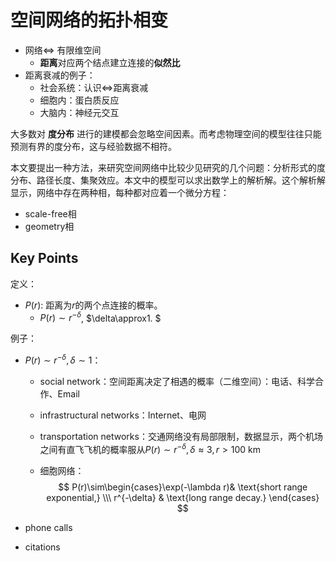 # 空间网络的拓扑相变

- 网络$\Leftrightarrow$ 有限维空间
  - **距离**对应两个结点建立连接的**似然比**
- 距离衰减的例子：
  - 社会系统：认识$\Leftrightarrow$距离衰减
  - 细胞内：蛋白质反应
  - 大脑内：神经元交互

大多数对 **度分布** 进行的建模都会忽略空间因素。而考虑物理空间的模型往往只能预测有界的度分布，这与经验数据不相符。

本文要提出一种方法，来研究空间网络中比较少见研究的几个问题：分析形式的度分布、路径长度、集聚效应。本文中的模型可以求出数学上的解析解。这个解析解显示，网络中存在两种相，每种都对应着一个微分方程：

- scale-free相
- geometry相

## Key Points



定义：

- $P(r)$: 距离为$r$的两个点连接的概率。
  - $P(r)\sim r^{-\delta}$, $\delta\approx1. $

例子：

- $P(r)\sim r^{-\delta},\delta\sim1$：

  - social network：空间距离决定了相遇的概率（二维空间）：电话、科学合作、Email

  - infrastructural networks：Internet、电网

  - transportation networks：交通网络没有局部限制，数据显示，两个机场之间有直飞飞机的概率服从$P(r)\sim r^{-\delta},\delta\approx 3, r\gt100 \text { km}$ 

  - 细胞网络：
    $$
    P(r)\sim\begin{cases}\exp(-\lambda r)& \text{short range exponential,} \\\
    r^{-\delta} & \text{long range decay.}
    \end{cases}
    $$


- phone calls
- citations
